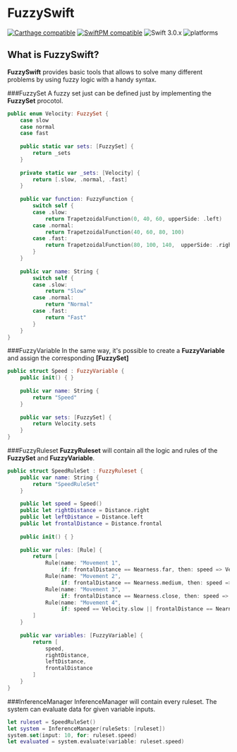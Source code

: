 # FuzzySwift 

[![Carthage compatible](https://img.shields.io/badge/Carthage-compatible-4BC51D.svg?style=flat)](#carthage) [![SwiftPM compatible](https://img.shields.io/badge/SwiftPM-compatible-orange.svg)](#swift-package-manager) ![Swift 3.0.x](https://img.shields.io/badge/Swift-3.0.x-orange.svg) ![platforms](https://img.shields.io/badge/platform-iOS%20%7C%20macOS%20%7C%20tvOS%20%7C%20watchOS%20%7C%20Linux-lightgrey.svg)

## What is FuzzySwift?
__FuzzySwift__ provides basic tools that allows to solve many different problems by using fuzzy logic with a handy syntax.

###FuzzySet
A fuzzy set just can be defined just by implementing the __FuzzySet__ procotol.

```swift
public enum Velocity: FuzzySet {
    case slow
    case normal
    case fast
    
    public static var sets: [FuzzySet] {
        return _sets
    }
    
    private static var _sets: [Velocity] {
        return [.slow, .normal, .fast]
    }
    
    public var function: FuzzyFunction {
        switch self {
        case .slow:
            return TrapetzoidalFunction(0, 40, 60, upperSide: .left)
        case .normal:
            return TrapetzoidalFunction(40, 60, 80, 100)
        case .fast:
            return TrapetzoidalFunction(80, 100, 140,  upperSide: .right)
        }
    }
    
    public var name: String {
        switch self {
        case .slow:
            return "Slow"
        case .normal:
            return "Normal"
        case .fast:
            return "Fast"
        }
    }
}
```
###FuzzyVariable
In the same way, it's possible to create a __FuzzyVariable__ and assign the corresponding __[FuzzySet]__

```swift
public struct Speed : FuzzyVariable {
    public init() { }
    
    public var name: String {
        return "Speed"
    }
    
    public var sets: [FuzzySet] {
        return Velocity.sets
    }
}
```

###FuzzyRuleset
__FuzzyRuleset__ will contain all the logic and rules of the __FuzzySet__ and __FuzzyVariable__.

```swift
public struct SpeedRuleSet : FuzzyRuleset {
    public var name: String {
        return "SpeedRuleSet"
    }
    
    public let speed = Speed()
    public let rightDistance = Distance.right
    public let leftDistance = Distance.left
    public let frontalDistance = Distance.frontal
    
    public init() { }
    
    public var rules: [Rule] {
        return [
            Rule(name: "Movement 1",
                 if: frontalDistance == Nearness.far, then: speed => Velocity.fast),
            Rule(name: "Movement 2",
                 if: frontalDistance == Nearness.medium, then: speed => Velocity.normal),
            Rule(name: "Movement 3",
                 if: frontalDistance == Nearness.close, then: speed => Velocity.slow),
            Rule(name: "Movement 4",
                 if: speed == Velocity.slow || frontalDistance == Nearness.medium, then: frontalDistance => Nearness.close)
        ]
    }
    
    public var variables: [FuzzyVariable] {
        return [
            speed,
            rightDistance,
            leftDistance,
            frontalDistance
        ]
    }
}
```

###InferenceManager
InferenceManager will contain every ruleset. The system can evaluate data for given variable inputs.

```swift
let ruleset = SpeedRuleSet()
let system = InferenceManager(ruleSets: [ruleset])
system.set(input: 10, for: ruleset.speed)
let evaluated = system.evaluate(variable: ruleset.speed)
```
